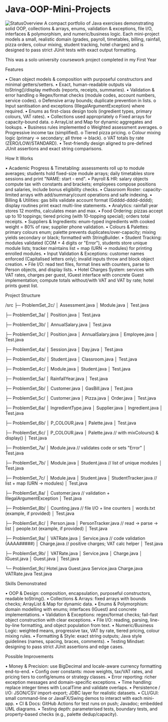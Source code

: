 # Java-OOP-Mini-Projects
![Status](https://img.shields.io/badge/Status-Complete-brightgreen)Overview
A compact portfolio of Java exercises demonstrating solid OOP, collections & arrays, enums, validation & exceptions, file I/O, interfaces & polymorphism, and numeric/business logic.
Each mini-project models a small, realistic domain (grades, payroll, timetables, billing, rainfall, pizza orders, colour mixing, student tracking, hotel charges) and is designed to pass strict JUnit tests with exact output formatting.

This was a solo university coursework project completed in my First Year

 
Features

• Clean object models & composition with purposeful constructors and minimal getters/setters.
• Exact, human-readable outputs via toString()/display methods (reports, receipts, summaries).
• Validation & error handling
o Regex/format checks (module codes, account numbers, service codes).
o Defensive array bounds; duplicate prevention in lists.
o Input sanitisation and exceptions (IllegalArgumentException) where required.
• Enums as first-class design tools (ingredient types, primary colours, VAT rates).
• Collections used appropriately
o Fixed arrays for capacity-bound data.
o ArrayList and Map for dynamic aggregates and lookups.
• Business rules implemented
o Weighted assessment averages.
o Progressive income tax (simplified).
o Tiered pizza pricing.
o Colour mixing logic (primary → secondary; all three → black).
o VAT totals by rate (ZERO/LOW/STANDARD).
• Test-friendly design aligned to pre-defined JUnit assertions and exact string comparisons.
 
How It Works

• Academic Progress & Timetabling: assessments roll up to module averages; students hold fixed-size module arrays; daily timetables store sessions and print "NAME: start - end".
• Payroll & HR: salary objects compute tax with constants and brackets; employees compose positions and salaries, include bonus eligibility checks.
• Classroom Roster: capacity-limited arrays with add/summary/count operations and safe indexing.
• Billing & Utilities: gas bills validate account format (Gdddd-dddd-dddd); display routines print exact multi-line statements.
• Analytics: rainfall year stores 12 months, calculates mean and max.
• Food Ordering: pizzas accept up to 10 toppings; tiered pricing (with 10-topping special); orders total receipts.
• Suppliers & Ingredients: enum-typed ingredients with cooked weight = 80% of raw; supplier phone validation.
• Colours & Palettes: primary colours enum; palette prevents duplicates/over-capacity; mixing yields secondary or black; formatted with StringBuilder.
• Student Tracking: modules validated (COM + 4 digits or "Error"), students store unique module lists; tracker maintains list + map (URN → modules) for printing enrolled modules.
• Input Validation & Exceptions: customer names enforced (Capitalised letters only); invalid inputs throw and block object creation.
• File I/O: read text files, format lines with counters, parse to Person objects, and display lists.
• Hotel Charges System: services with VAT rates, charges per guest, IGuest interface with concrete Guest implementation; compute totals without/with VAT and VAT by rate; hotel prints guest list.
 
Project Structure

/src
 ├─ ProblemSet_2c/
 │   Assessment.java
 │   Module.java
 │   Test.java

 ├─ ProblemSet_3a/
 │   Position.java
 │   Test.java

 ├─ ProblemSet_3b/
 │   AnnualSalary.java
 │   Test.java

 ├─ ProblemSet_3c/
 │   Position.java
 │   AnnualSalary.java
 │   Employee.java
 │   Test.java

 ├─ ProblemSet_4a/
 │   Session.java
 │   Day.java
 │   Test.java

 ├─ ProblemSet_4b/
 │   Student.java
 │   Classroom.java
 │   Test.java

 ├─ ProblemSet_4c/
 │   Module.java
 │   Student.java
 │   Test.java

 ├─ ProblemSet_5a/
 │   RainfallYear.java
 │   Test.java

 ├─ ProblemSet_5b/
 │   Customer.java
 │   GasBill.java
 │   Test.java

 ├─ ProblemSet_5c/
 │   Customer.java
 │   Pizza.java
 │   Order.java
 │   Test.java

 ├─ ProblemSet_6a/
 │   IngredientType.java
 │   Supplier.java
 │   Ingredient.java
 │   Test.java

 ├─ ProblemSet_6b/
 │   P_COLOUR.java
 │   Palette.java
 │   Test.java

 ├─ ProblemSet_6c/
 │   P_COLOUR.java
 │   Palette.java     // with mixColours() & display()
 │   Test.java

 ├─ ProblemSet_7a/
 │   Module.java      // validates code or sets "Error"
 │   Test.java

 ├─ ProblemSet_7b/
 │   Module.java
 │   Student.java     // list of unique modules
 │   Test.java

 ├─ ProblemSet_7c/
 │   Module.java
 │   Student.java
 │   StudentTracker.java  // list + map (URN → modules)
 │   Test.java

 ├─ ProblemSet_8a/
 │   Customer.java    // validation + IllegalArgumentException
 │   Test.java

 ├─ ProblemSet_8b/
 │   Counting.java    // file I/O + line counters
 │   words.txt (example, if provided)
 │   Test.java

 ├─ ProblemSet_8c/
 │   Person.java
 │   PersonTracker.java  // read → parse → list
 │   people.txt (example, if provided)
 │   Test.java

 ├─ ProblemSet_9a/
 │   VATRate.java
 │   Service.java     // code validation (AAAA#####)
 │   Charge.java      // positive charges; VAT calc helper
 │   Test.java

 ├─ ProblemSet_9b/
 │   VATRate.java
 │   Service.java
 │   Charge.java
 │   IGuest.java
 │   Guest.java
 │   Test.java

 └─ ProblemSet_9c/
     Hotel.java
     Guest.java
     Service.java
     Charge.java
     VATRate.java
     Test.java

 
Skills Demonstrated

• OOP & Design: composition, encapsulation, purposeful constructors, readable toString().
• Collections & Arrays: fixed arrays with bounds checks; ArrayList & Map for dynamic data.
• Enums & Polymorphism: domain modelling with enums; interfaces (IGuest) and concrete implementations.
• Validation & Exceptions: regex/format checks; fail-fast object construction with clear exceptions.
• File I/O: reading, parsing, line-by-line formatting, and object population from text.
• Numeric/Business Logic: weighted means, progressive tax, VAT by rate, tiered pricing, colour mixing rules.
• Formatting & Style: exact string outputs; Java style guidelines (names, spacing, braces, comments).
• Testing Mindset: designing to pass strict JUnit assertions and edge cases.
 
Possible Improvements

• Money & Precision: use BigDecimal and locale-aware currency formatting end-to-end.
• Config over constants: move weights, tax/VAT rates, and pricing tiers to config/enums or strategy classes.
• Error reporting: richer exception messages and domain-specific exceptions.
• Time handling: replace integer times with LocalTime and validate overlaps.
• Persistence / I/O: JSON/CSV import-export; JDBC layer for realistic datasets.
• CLI/GUI: small command-line or JavaFX/Swing demos to interact with each mini-app.
• CI & Docs: GitHub Actions for test runs on push; Javadoc; embedded UML diagrams.
• Testing depth: parameterised tests, boundary tests, and property-based checks (e.g., palette dedup/capacity).
